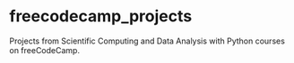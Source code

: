 # freecodecamp_projects
Projects from Scientific Computing and Data Analysis with Python courses on freeCodeCamp.
